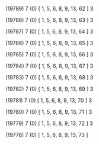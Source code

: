 (19789) 7 (0) [ 1, 5, 6, 8, 9, 13, 62 ] 3 


(19788) 7 (0) [ 1, 5, 6, 8, 9, 13, 63 ] 3 


(19787) 7 (0) [ 1, 5, 6, 8, 9, 13, 64 ] 3 


(19786) 7 (0) [ 1, 5, 6, 8, 9, 13, 65 ] 3 


(19785) 7 (0) [ 1, 5, 6, 8, 9, 13, 66 ] 3 


(19784) 7 (0) [ 1, 5, 6, 8, 9, 13, 67 ] 3 


(19783) 7 (0) [ 1, 5, 6, 8, 9, 13, 68 ] 3 


(19782) 7 (0) [ 1, 5, 6, 8, 9, 13, 69 ] 3 


(19781) 7 (0) [ 1, 5, 6, 8, 9, 13, 70 ] 3 


(19780) 7 (0) [ 1, 5, 6, 8, 9, 13, 71 ] 3 


(19779) 7 (0) [ 1, 5, 6, 8, 9, 13, 72 ] 3 


(19778) 7 (0) [ 1, 5, 6, 8, 9, 13, 73 ]  


